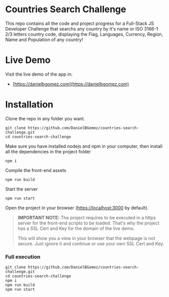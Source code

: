 # Countries Search Challenge
This repo contains all the code and project progress for a Full-Stack JS Developer Challenge that searchs any country by it's name or ISO 3166-1 2/3 letters country code, displaying the Flag, Languages, Currency, Region, Name and Population of any country!

# Live Demo
Visit the live demo of the app in:
* [https://danielbgomez.com](https://danielbgomez.com)

# Installation
Clone the repo in any folder you want.
```
git clone https://github.com/DanielBGomez/countries-search-challenge.git
cd countries-search-challenge
```

Make sure you have installed nodejs and npm in your computer, then install all the dependencies in the project folder
```
npm i
```

Compile the front-end assets
```
npm run build
```

Start the server
```
npm run start
```

Open the project in your browser ([https://localhost:3000](https://localhost:3000) by default).

> **IMPORTANT NOTE:** The project requires to be executed in a https server for the front-end scripts to be loaded. That's why the project has a SSL Cert and Key for the domain of the live demo.
>
> This will show you a view in your browser that the webpage is not secure. Just ignore it and continue or use your own SSL Cert and Key.

### Full execution
```
git clone https://github.com/DanielBGomez/countries-search-challenge.git
cd countries-search-challenge
npm i
npm run build
npm run start
```
